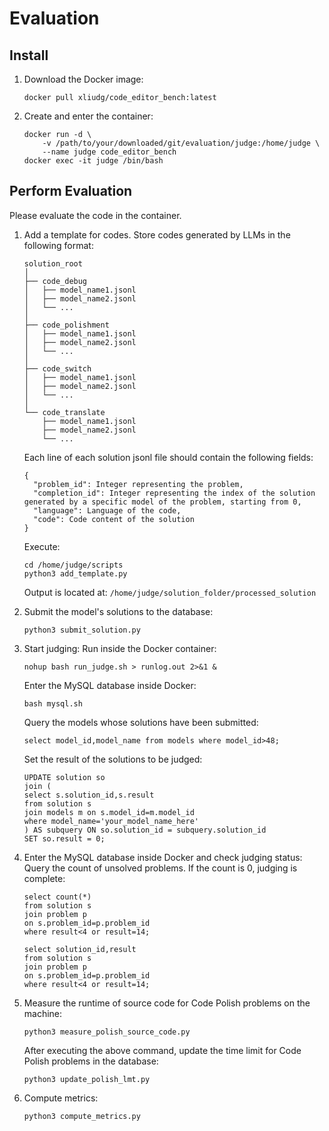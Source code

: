 # Evaluation

## Install

1. Download the Docker image:
    ```
    docker pull xliudg/code_editor_bench:latest
    ```
2. Create and enter the container:
    ```
    docker run -d \
        -v /path/to/your/downloaded/git/evaluation/judge:/home/judge \
        --name judge code_editor_bench
    docker exec -it judge /bin/bash
    ```

## Perform Evaluation

Please evaluate the code in the container.

1. Add a template for codes. Store codes generated by LLMs in the following format:

    ```
    solution_root
    │
    ├── code_debug
    │   ├── model_name1.jsonl
    │   ├── model_name2.jsonl
    │   └── ...
    │
    ├── code_polishment
    │   ├── model_name1.jsonl
    │   ├── model_name2.jsonl
    │   └── ...
    │
    ├── code_switch
    │   ├── model_name1.jsonl
    │   ├── model_name2.jsonl
    │   └── ...
    │
    └── code_translate
        ├── model_name1.jsonl
        ├── model_name2.jsonl
        └── ...
    ```

    Each line of each solution jsonl file should contain the following fields:

    ```
    { 
      "problem_id": Integer representing the problem,
      "completion_id": Integer representing the index of the solution generated by a specific model of the problem, starting from 0,
      "language": Language of the code,
      "code": Code content of the solution
    }
    ```

    Execute:
    ```
    cd /home/judge/scripts
    python3 add_template.py
    ```

    Output is located at: `/home/judge/solution_folder/processed_solution`

2. Submit the model's solutions to the database:
    ```
    python3 submit_solution.py
    ```

3. Start judging:
    Run inside the Docker container:
    ```
    nohup bash run_judge.sh > runlog.out 2>&1 &
    ```

    Enter the MySQL database inside Docker:
    ```
    bash mysql.sh
    ```

    Query the models whose solutions have been submitted:
    ```
    select model_id,model_name from models where model_id>48;
    ```

    Set the result of the solutions to be judged:
    ```
    UPDATE solution so
    join (
    select s.solution_id,s.result
    from solution s
    join models m on s.model_id=m.model_id
    where model_name='your_model_name_here'
    ) AS subquery ON so.solution_id = subquery.solution_id
    SET so.result = 0;
    ```

4. Enter the MySQL database inside Docker and check judging status:
    Query the count of unsolved problems. If the count is 0, judging is complete:
    ```
    select count(*)
    from solution s
    join problem p
    on s.problem_id=p.problem_id
    where result<4 or result=14;
    ```

    ```
    select solution_id,result
    from solution s
    join problem p
    on s.problem_id=p.problem_id
    where result<4 or result=14;
    ```

5. Measure the runtime of source code for Code Polish problems on the machine:
    ```
    python3 measure_polish_source_code.py
    ```

    After executing the above command, update the time limit for Code Polish problems in the database:
    ```
    python3 update_polish_lmt.py
    ```

6. Compute metrics:
    ```
    python3 compute_metrics.py
    ```